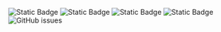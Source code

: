 ![Static Badge](https://img.shields.io/badge/blacklists-61-000000) ![Static Badge](https://img.shields.io/badge/blacklisted-2958281-cc0000) ![Static Badge](https://img.shields.io/badge/whitelisted-2253-00CC00) ![Static Badge](https://img.shields.io/badge/streaming_blacklist-28107-000000) ![GitHub issues](https://img.shields.io/github/issues/fabriziosalmi/blacklists)
